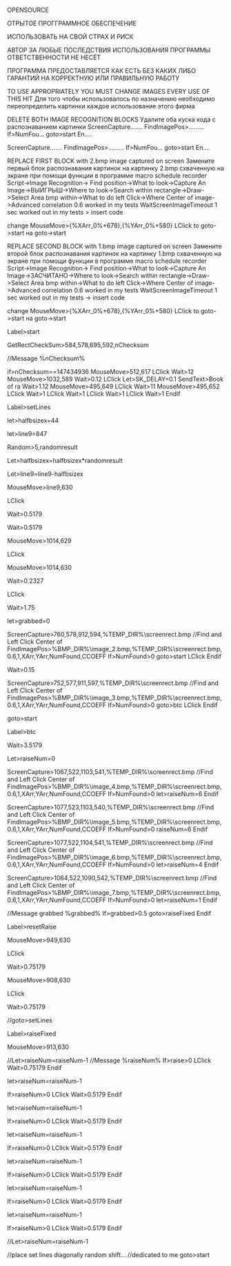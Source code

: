 OPENSOURCE

ОТРЫТОЕ ПРОГГРАММНОЕ ОБЕСПЕЧЕНИЕ

ИСПОЛЬЗОВАТЬ НА СВОЙ СТРАХ И РИСК

АВТОР ЗА ЛЮБЫЕ ПОСЛЕДСТВИЯ ИСПОЛЬЗОВАНИЯ ПРОГРАММЫ ОТВЕТСТВЕННОСТИ НЕ НЕСЁТ

ПРОГРАММА ПРЕДОСТАВЛЯЕТСЯ КАК ЕСТЬ БЕЗ КАКИХ ЛИБО ГАРАНТИЙ НА КОРРЕКТНУЮ ИЛИ ПРАВИЛЬНУЮ РАБОТУ 


TO USE APPROPRIATELY YOU MUST CHANGE IMAGES EVERY USE OF THIS HIT
Для того чтобы использовалось по назначению необходимо переопределить картинки каждое использование этого фирма

DELETE BOTH IMAGE RECOGNITION BLOCKS
Удалите оба куска кода с распознаванием картинки
ScreenCapture.......
FindImagePos>.........
If>NumFou...
  goto>start
En....

ScreenCapture.......
FindImagePos>.........
If>NumFou...
  goto>start
En....

REPLACE FIRST BLOCK with 2.bmp image captured on screen
Замените первый блок распознавания картинок на картинку 2.bmp схваченную на экране при помощи функции в программе macro schedule recorder
Script->Image Recognition-> Find position->What to look->Capture An Image->ВЫИГРЫШ->Where to look->Search within rectangle->Draw->Select Area bmp within->What to do left Click->Where Center of image->Advanced correlation 0.6 worked in my tests WaitScreenImageTimeout 1 sec worked out in my tests > insert code 

change 
 MouseMove>{%XArr_0%+678},{%YArr_0%+580}
  LClick
to goto->start
на goto->start

REPLACE SECOND BLOCK with 1.bmp image captured on screen
Замените второй блок распознавания картинок на картинку 1.bmp схваченную на экране при помощи функции в программе macro schedule recorder
Script->Image Recognition-> Find position->What to look->Capture An Image->ЗАСЧИТАНО->Where to look->Search within rectangle->Draw->Select Area bmp within->What to do left Click->Where Center of image->Advanced correlation 0.6 worked in my tests WaitScreenImageTimeout 1 sec worked out in my tests -> insert code 

change 
 MouseMove>{%XArr_0%+678},{%YArr_0%+580}
  LClick
to goto->start
на goto->start

Label>start

GetRectCheckSum>584,578,695,592,nChecksum

//Message %nChecksum%

if>nChecksum==147434936
  MouseMove>512,617
  LClick
  Wait>12
  MouseMove>1032,589
  Wait>0.12
  LClick
  Let>SK_DELAY=0.1
  SendText>Book of ra
  Wait>1.12
  MouseMove>495,649
  LClick
  Wait>11
  MouseMove>495,652
  LClick
  Wait>1
  LClick
  Wait>1
  LClick
  Wait>1
  LClick
  Wait>1
Endif

Label>setLines

let>halfbsizex=44

let>line9=847

Random>5,randomresult

Let>halfbsizex=halfbsizex*randomresult

Let>line9=line9-halfbsizex

MouseMove>line9,630

LClick

Wait>0.5179

Wait>0.5179

MouseMove>1014,629

LClick

MouseMove>1014,630

Wait>0.2327

LClick

Wait>1.75

let>grabbed=0

ScreenCapture>760,578,912,594,%TEMP_DIR%\screenrect.bmp
//Find and Left Click Center of 
FindImagePos>%BMP_DIR%\image_2.bmp,%TEMP_DIR%\screenrect.bmp,0.6,1,XArr,YArr,NumFound,CCOEFF
If>NumFound>0
  goto>start
  LClick
Endif

Wait>0.15

ScreenCapture>752,577,911,597,%TEMP_DIR%\screenrect.bmp
//Find and Left Click Center of 
FindImagePos>%BMP_DIR%\image_3.bmp,%TEMP_DIR%\screenrect.bmp,0.6,1,XArr,YArr,NumFound,CCOEFF
If>NumFound>0
  goto>btc
  LClick
Endif

goto>start

Label>btc

Wait>3.5179

Let>raiseNum=0



ScreenCapture>1067,522,1103,541,%TEMP_DIR%\screenrect.bmp
//Find and Left Click Center of 
FindImagePos>%BMP_DIR%\image_4.bmp,%TEMP_DIR%\screenrect.bmp,0.6,1,XArr,YArr,NumFound,CCOEFF
If>NumFound>0
  let>raiseNum=6
Endif
 
ScreenCapture>1077,523,1103,540,%TEMP_DIR%\screenrect.bmp
//Find and Left Click Center of 
FindImagePos>%BMP_DIR%\image_5.bmp,%TEMP_DIR%\screenrect.bmp,0.6,1,XArr,YArr,NumFound,CCOEFF
If>NumFound>0
  raiseNum=6
Endif


ScreenCapture>1077,522,1104,541,%TEMP_DIR%\screenrect.bmp
//Find and Left Click Center of 
FindImagePos>%BMP_DIR%\image_6.bmp,%TEMP_DIR%\screenrect.bmp,0.6,1,XArr,YArr,NumFound,CCOEFF
If>NumFound>0
  let>raiseNum=4
Endif

ScreenCapture>1064,522,1090,542,%TEMP_DIR%\screenrect.bmp
//Find and Left Click Center of 
FindImagePos>%BMP_DIR%\image_7.bmp,%TEMP_DIR%\screenrect.bmp,0.6,1,XArr,YArr,NumFound,CCOEFF
If>NumFound>0
  let>raiseNum=1
Endif


//Message grabbed %grabbed%
If>grabbed>0.5
  goto>raiseFixed
Endif

Label>resetRaise

MouseMove>949,630

LClick

Wait>0.75179

MouseMove>908,630

LClick

Wait>0.75179

//goto>setLines

Label>raiseFixed

MouseMove>913,630

//Let>raiseNum=raiseNum-1
//Message %raiseNum%
If>raise>0
  LClick
  Wait>0.75179
Endif

let>raiseNum=raiseNum-1

If>raiseNum>0
  LClick
  Wait>0.5179
Endif

let>raiseNum=raiseNum-1

If>raiseNum>0
  LClick
  Wait>0.5179
Endif

let>raiseNum=raiseNum-1

If>raiseNum>0
  LClick
  Wait>0.5179
Endif

let>raiseNum=raiseNum-1

If>raiseNum>0
  LClick
  Wait>0.5179
Endif

let>raiseNum=raiseNum-1

If>raiseNum>0
  LClick
  Wait>0.5179
Endif

let>raiseNum=raiseNum-1

If>raiseNum>0
  LClick
  Wait>0.5179
Endif

//Let>raiseNum=raiseNum-1

//place set lines diagonally random shift...
//dedicated to me
goto>start




